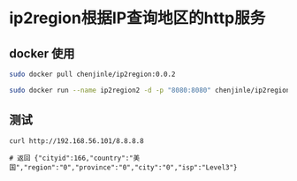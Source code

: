 # ip2region根据IP查询地区的http服务



## docker 使用
```sh
sudo docker pull chenjinle/ip2region:0.0.2

sudo docker run --name ip2region2 -d -p "8080:8080" chenjinle/ip2region:0.0.2
```

## 测试

```
curl http://192.168.56.101/8.8.8.8

# 返回 {"cityid":166,"country":"美国","region":"0","province":"0","city":"0","isp":"Level3"}
```



